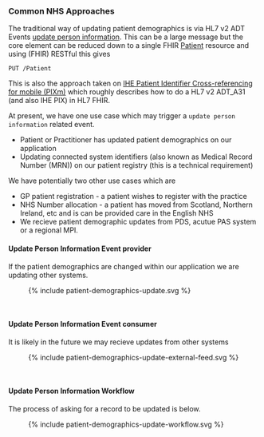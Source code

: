 
### Common NHS Approaches

The traditional way of updating patient demographics is via HL7 v2 ADT Events [update person information](https://hl7-definition.caristix.com/v2/HL7v2.4/TriggerEvents/ADT_A31). This can be a large message but the core element can be reduced down to a single FHIR [Patient](StructureDefinition-Patient.html) resource and using (FHIR) RESTful this gives 

`PUT /Patient`

This is also the approach taken on [IHE Patient Identifier Cross-referencing for mobile (PIXm)](https://profiles.ihe.net/ITI/PIXm/index.html) which roughly describes how to do a HL7 v2 ADT_A31 (and also IHE PIX) in HL7 FHIR.

At present, we have one use case which may trigger a `update person information` related event.

 - Patient or Practitioner has updated patient demographics on our application
 - Updating connected system identifiers (also known as Medical Record Number (MRN)) on our patient registry (this is a technical requirement)

We have potentially two other use cases which are 

 - GP patient registration - a patient wishes to register with the practice
 - NHS Number allocation - a patient has moved from Scotland, Northern Ireland, etc and is can be provided care in the English NHS
 - We recieve patient demographic updates from PDS, acutue PAS system or a regional MPI.

#### Update Person Information Event provider

If the patient demographics are changed within our application we are updating other systems. 

<figure>{% include patient-demographics-update.svg %}</figure>
<br clear="all"/>

#### Update Person Information Event consumer

It is likely in the future we may recieve updates from other systems

<figure>{% include patient-demographics-update-external-feed.svg %}</figure>
<br clear="all"/>

#### Update Person Information Workflow

The process of asking for a record to be updated is below.

<figure>{% include patient-demographics-update-workflow.svg %}</figure>
<br clear="all"/>






